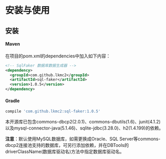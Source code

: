 # 安装与使用

## 安装

#### Maven

在项目的pom.xml的dependencies中加入如下内容：

``` xml
<!-- SqlFaker 数据库数据生成器 -->
<dependency>
  <groupId>com.github.lkmc2</groupId>
  <artifactId>sql-faker</artifactId>
  <version>1.0.5</version>
</dependency>
```



#### Gradle

```groovy
compile 'com.github.lkmc2:sql-faker:1.0.5'
```



本开源库已包含commons-dbcp2(2.0.1)、commons-dbutils(1.6)、junit(4.1.2)以及mysql-connector-java(5.1.46)、sqlite-jdbc(3.28.0)、h2(1.4.199)的依赖。



**注意**：默认使用MySQL数据库，如需更换成Oracle、SQL Server等commons-dbcp2连接池支持的数据库，可另行添加依赖，并在DBTools的driverClassName(数据库驱动名)方法中指定数据库驱动名。


